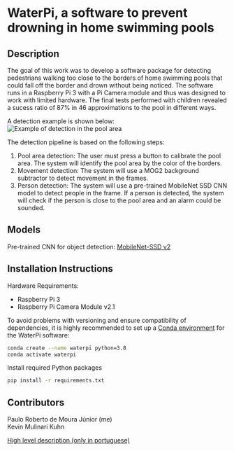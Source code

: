 # WaterPi, a software to prevent drowning in home swimming pools

## Description

The goal of this work was to develop a software package for detecting pedestrians walking too close to the borders of home swimming pools that could fall off the border and drown without being noticed. The software runs in a Raspberry Pi 3 with a Pi Camera module and thus was designed to work with limited hardware. The final tests performed with children revealed a sucess ratio of 87% in 46 approximations to the pool in different ways.

A detection example is shown below:
![Example of detection in the pool area](https://github.com/paulomouraj/waterpi_drowning_prevention/blob/main/examples/detection1.jpg)

The detection pipeline is based on the following steps:

1. Pool area detection: The user must press a button to calibrate the pool area. The system will identify the pool area by the color of the borders.
2. Movement detection: The system will use a MOG2 background subtractor to detect movement in the frames.
3. Person detection: The system will use a pre-trained MobileNet SSD CNN model to detect people in the frame. If a person is detected, the system will check if the person is close to the pool area and an alarm could be sounded.

## Models

Pre-trained CNN for object detection: [MobileNet-SSD v2](https://github.com/chuanqi305/MobileNet-SSD/tree/master)

## Installation Instructions
Hardware Requirements:  
- Raspberry Pi 3
- Raspberry Pi Camera Module v2.1  

To avoid problems with versioning and ensure compatibility of dependencies, it is highly recommended to set up a [Conda environment](https://docs.anaconda.com/anaconda/install/linux/) for the WaterPi software:  
```bash
conda create --name waterpi python=3.8
conda activate waterpi
```

Install required Python packages
```bash
pip install -r requirements.txt
```

## Contributors

Paulo Roberto de Moura Júnior (me)  
Kevin Mulinari Kuhn

[High level description (only in portuguese)](https://github.com/paulomouraj/waterpi_drowning_prevention/blob/main/docs/waterpi_HLD.pdf)
